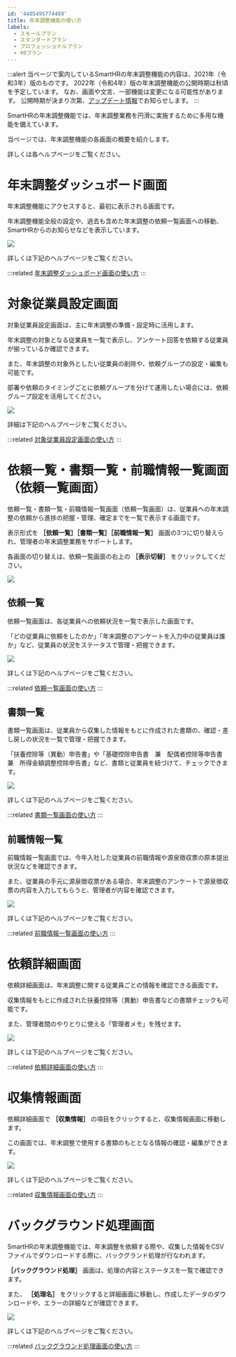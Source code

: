 ```yaml
---
id: '4405495774489'
title: 年末調整機能の使い方
labels:
  - スモールプラン
  - スタンダードプラン
  - プロフェッショナルプラン
  - ¥0プラン
---
```

:::alert
当ページで案内しているSmartHRの年末調整機能の内容は、2021年（令和3年）版のものです。
2022年（令和4年）版の年末調整機能の公開時期は秋頃を予定しています。
なお、画面や文言、一部機能は変更になる可能性があります。
公開時期が決まり次第、[アップデート情報](https://smarthr.jp/update)でお知らせします。
:::

SmartHRの年末調整機能では、年末調整業務を円滑に実施するために多用な機能を備えています。

当ページでは、年末調整機能の各画面の概要を紹介します。

詳しくは各ヘルプページをご覧ください。

# 年末調整ダッシュボード画面

年末調整機能にアクセスすると、最初に表示される画面です。

年末調整機能全般の設定や、過去も含めた年末調整の依頼一覧画面への移動、SmartHRからのお知らせなどを表示しています。

![](./00________SmartHR____________.png)

詳しくは下記のヘルプページをご覧ください。

:::related
[年末調整ダッシュボード画面の使い方](https://knowledge.smarthr.jp/hc/ja/articles/4405483913497)
:::

# 対象従業員設定画面

対象従業員設定画面は、主に年末調整の準備・設定時に活用します。

年末調整の対象となる従業員を一覧で表示し、アンケート回答を依頼する従業員が揃っているか確認できます。

また、年末調整の対象外としたい従業員の削除や、依頼グループの設定・編集も可能です。

部署や依頼のタイミングごとに依頼グループを分けて運用したい場合には、依頼グループ設定を活用してください。

![](./01________SmartHR____________.png)

詳細は下記のヘルプページをご覧ください。

:::related
[対象従業員設定画面の使い方](https://knowledge.smarthr.jp/hc/ja/articles/4405495781785)
:::

# 依頼一覧・書類一覧・前職情報一覧画面（依頼一覧画面）

依頼一覧・書類一覧・前職情報一覧画面（依頼一覧画面）は、従業員への年末調整の依頼から進捗の把握・管理、確定までを一覧で表示する画面です。

表示形式を **［依頼一覧］［書類一覧］［前職情報一覧］** 画面の3つに切り替えられ、管理者の年末調整業務をサポートします。

各画面の切り替えは、依頼一覧画面の右上の **［表示切替］** をクリックしてください。

![](./screencapture-nencho-smarthr-plus-2021-procedures-3da3938c-fbc0-4499-b376-d79f0d20bcad-2021-08-31-07_05_32.png)

## 依頼一覧

依頼一覧画面は、各従業員への依頼状況を一覧で表示した画面です。

「どの従業員に依頼をしたのか」「年末調整のアンケートを入力中の従業員は誰か」など、従業員の状況をステータスで管理・把握できます。

![](./screencapture-nencho-smarthr-plus-2021-procedures-3da3938c-fbc0-4499-b376-d79f0d20bcad-2021-08-31-07_05_32-1.png)

詳しくは下記のヘルプページをご覧ください。

:::related
[依頼一覧画面の使い方](https://knowledge.smarthr.jp/hc/ja/articles/4405866743705)
:::

## 書類一覧

書類一覧画面は、従業員から収集した情報をもとに作成された書類の、確認・差し戻しの状況を一覧で管理・把握できます。

「扶養控除等（異動）申告書」や「基礎控除申告書　兼　配偶者控除等申告書　兼　所得金額調整控除申告書」など、書類と従業員を紐づけて、チェックできます。

![](./_______SmartHR____________-1.png)

詳しくは下記のヘルプページをご覧ください。

:::related
[書類一覧画面の使い方](https://knowledge.smarthr.jp/hc/ja/articles/4405873195801)
:::

## 前職情報一覧

前職情報一覧画面では、今年入社した従業員の前職情報や源泉徴収票の原本提出状況などを確認できます。

また、従業員の手元に源泉徴収票がある場合、年末調整のアンケートで源泉徴収票の内容を入力してもらうと、管理者が内容を確認できます。

![](./_______SmartHR____________-3.png)

詳しくは下記のヘルプページをご覧ください。

:::related
[前職情報一覧画面の使い方](https://knowledge.smarthr.jp/hc/ja/articles/4405866758297)
:::

# 依頼詳細画面

依頼詳細画面は、年末調整に関する従業員ごとの情報を確認できる画面です。

収集情報をもとに作成された扶養控除等（異動）申告書などの書類チェックも可能です。

また、管理者間のやりとりに使える「管理者メモ」を残せます。

![](./02________SmartHR____________.png)

詳しくは下記のヘルプページをご覧ください。

:::related
[依頼詳細画面の使い方](https://knowledge.smarthr.jp/hc/ja/articles/4405483927449)
:::

# 収集情報画面

依頼詳細画面で **［収集情報］** の項目をクリックすると、収集情報画面に移動します。

この画面では、年末調整で使用する書類のもととなる情報の確認・編集ができます。

![](./03________SmartHR____________.png)

詳しくは下記のヘルプページをご覧ください。

:::related
[収集情報画面の使い方](https://knowledge.smarthr.jp/hc/ja/articles/4405483932825)
:::

# バックグラウンド処理画面

SmartHRの年末調整機能では、年末調整を依頼する際や、収集した情報をCSVファイルでダウンロードする際に、バックグランド処理が行なわれます。

 **［バックグラウンド処理］** 画面は、処理の内容とステータスを一覧で確認できます。

また、 **［処理名］** をクリックすると詳細画面に移動し、作成したデータのダウンロードや、エラーの詳細などが確認できます。

![](./04________SmartHR____________.png)

詳しくは下記のヘルプページをご覧ください。

:::related
[バックグラウンド処理画面の使い方](https://knowledge.smarthr.jp/hc/ja/articles/4405483938073)
:::
